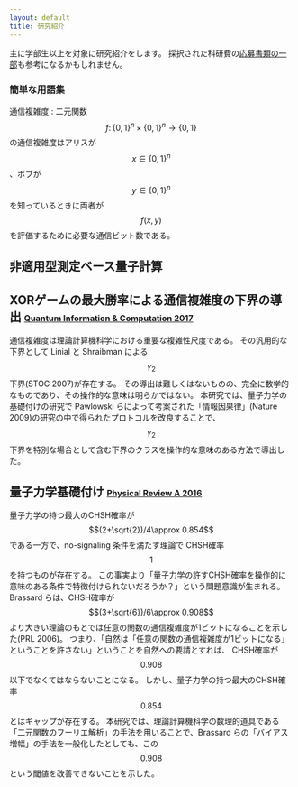 ```yaml
---
layout: default
title: 研究紹介
---
```


主に学部生以上を対象に研究紹介をします。
採択された科研費の[応募書類の一部](pdfs/Mori_17K17711.pdf)も参考になるかもしれません。

### 簡単な用語集 ###

通信複雑度
: 二元関数 $$f\colon\{0,1\}^n\times\{0,1\}^n\to\{0,1\}$$ の通信複雑度はアリスが $$x\in\{0,1\}^n$$、ボブが $$y\in\{0,1\}^n$$
を知っているときに両者が $$f(x,y)$$ を評価するために必要な通信ビット数である。

非適用型測定ベース量子計算
----------------

XORゲームの最大勝率による通信複雑度の下界の導出 <span style="font-size: 70%">[Quantum Information & Computation 2017](https://doi.org/10.26421/QIC17.15-16)</span>
----------------
通信複雑度は理論計算機科学における重要な複雑性尺度である。
その汎用的な下界として Linial と Shraibman による $$\gamma_2$$ 下界(STOC 2007)が存在する。
その導出は難しくはないものの、完全に数学的なものであり、その操作的な意味は明らかではない。
本研究では、量子力学の基礎付けの研究で Pawlowski らによって考案された「情報因果律」(Nature 2009)の研究の中で得られたプロトコルを改良することで、
$$\gamma_2$$ 下界を特別な場合として含む下界のクラスを操作的な意味のある方法で導出した。

量子力学基礎付け <span style="font-size: 70%">[Physical Review A 2016](https://doi.org/10.1103/PhysRevA.94.052130)</span>
----------------
量子力学の持つ最大のCHSH確率が $$(2+\sqrt{2})/4\approx 0.854$$ である一方で、no-signaling 条件を満たす理論で
CHSH確率 $$1$$ を持つものが存在する。
この事実より「量子力学の許すCHSH確率を操作的に意味のある条件で特徴付けられないだろうか？」という問題意識が生まれる。
Brassard らは、CHSH確率が $$(3+\sqrt{6})/6\approx 0.908$$ より大きい理論のもとでは任意の関数の通信複雑度が1ビットになることを示した(PRL 2006)。
つまり、「自然は「任意の関数の通信複雑度が1ビットになる」ということを許さない」ということを自然への要請とすれば、
CHSH確率が $$0.908$$ 以下でなくてはならないことになる。
しかし、量子力学の持つ最大のCHSH確率 $$0.854$$ とはギャップが存在する。
本研究では、理論計算機科学の数理的道具である「二元関数のフーリエ解析」の手法を用いることで、Brassard らの「バイアス増幅」の手法を一般化したとしても、この $$0.908$$ という閾値を改善できないことを示した。
